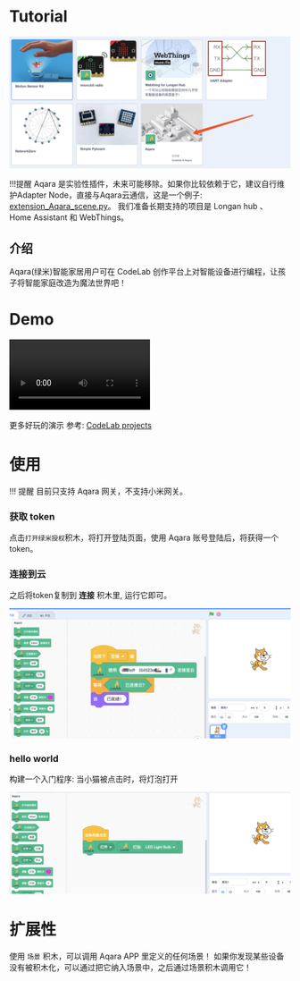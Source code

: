 # Tutorial

![](/img/6f6fc565cbcff4105784b448c628c307.png)

!!!提醒
    Aqara 是实验性插件，未来可能移除。如果你比较依赖于它，建议自行维护Adapter Node，直接与Aqara云通信，这是一个例子: [extension_Aqara_scene.py](https://github.com/CodeLabClub/codelab_adapter_extensions/blob/master/extensions_v3/extension_Aqara_scene.py)。 我们准备长期支持的项目是 Longan hub 、 Home Assistant 和 WebThings。

## 介绍

Aqara(绿米)智能家居用户可在 CodeLab 创作平台上对智能设备进行编程，让孩子将智能家庭改造为魔法世界吧！

# Demo

<video width=50% src="/video/wand.mp4" controls="controls"></video>

更多好玩的演示 参考: [CodeLab projects](https://www.codelab.club/projects/)

# 使用
!!! 提醒
    目前只支持 Aqara 网关，不支持小米网关。

### 获取 token

点击`打开绿米授权`积木，将打开登陆页面，使用 Aqara 账号登陆后，将获得一个token。

### 连接到云
之后将token复制到 **连接** 积木里, 运行它即可。

![](/img/d9aefea95691b05581de0c8382168af4.png)

### hello world
构建一个入门程序: 当小猫被点击时，将灯泡打开

![](/img/ca0019da61b7c540b340665bed5c0c5e.png)

# 扩展性
使用 `场景` 积木，可以调用 Aqara APP 里定义的任何场景！ 如果你发现某些设备没有被积木化，可以通过把它纳入场景中，之后通过场景积木调用它！
